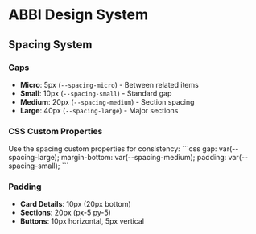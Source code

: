 # ABBI Design System


## Spacing System

### Gaps
- **Micro**: 5px (`--spacing-micro`) - Between related items
- **Small**: 10px (`--spacing-small`) - Standard gap
- **Medium**: 20px (`--spacing-medium`) - Section spacing
- **Large**: 40px (`--spacing-large`) - Major sections

### CSS Custom Properties
Use the spacing custom properties for consistency:
\`\`\`css
gap: var(--spacing-large);
margin-bottom: var(--spacing-medium);
padding: var(--spacing-small);
\`\`\`

### Padding
- **Card Details**: 10px (20px bottom)
- **Sections**: 20px (px-5 py-5)
- **Buttons**: 10px horizontal, 5px vertical
